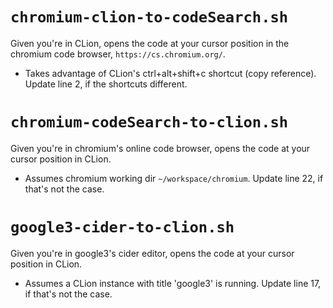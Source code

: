 # `chromium-clion-to-codeSearch.sh`

Given you're in CLion, opens the code at your cursor position in the chromium code browser, `https://cs.chromium.org/`.

- Takes advantage of CLion's ctrl+alt+shift+c shortcut (copy reference). Update line 2, if the shortcuts different.

# `chromium-codeSearch-to-clion.sh`

Given you're in chromium's online code browser, opens the code at your cursor position in CLion.

- Assumes chromium working dir `~/workspace/chromium`. Update line 22, if that's not the case.

# `google3-cider-to-clion.sh`

Given you're in google3's cider editor, opens the code at your cursor position in CLion.

- Assumes a CLion instance with title 'google3' is running. Update line 17, if that's not the case.
